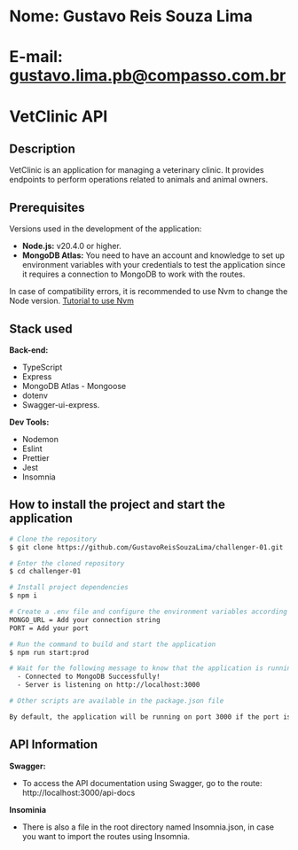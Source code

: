 # Nome: Gustavo Reis Souza Lima

# E-mail: gustavo.lima.pb@compasso.com.br

# VetClinic API

## Description

VetClinic is an application for managing a veterinary clinic. It provides endpoints to perform operations related to animals and animal owners.

## Prerequisites

Versions used in the development of the application:

- **Node.js:** v20.4.0 or higher.
- **MongoDB Atlas:** You need to have an account and knowledge to set up environment variables with your credentials to test the application since it requires a connection to MongoDB to work with the routes.

In case of compatibility errors, it is recommended to use Nvm to change the Node version. [Tutorial to use Nvm](https://fabiojanio.medium.com/nvm-gerencie-m%C3%BAltiplas-instala%C3%A7%C3%B5es-do-node-js-6fcd0f13aaf7)

## Stack used

**Back-end:**

- TypeScript
- Express
- MongoDB Atlas - Mongoose
- dotenv
- Swagger-ui-express.

**Dev Tools:**

- Nodemon
- Eslint
- Prettier
- Jest
- Insomnia

## How to install the project and start the application

```bash
# Clone the repository
$ git clone https://github.com/GustavoReisSouzaLima/challenger-01.git

# Enter the cloned repository
$ cd challenger-01

# Install project dependencies
$ npm i

# Create a .env file and configure the environment variables according to .env.example to connect to MongoDB Atlas
MONGO_URL = Add your connection string
PORT = Add your port

# Run the command to build and start the application
$ npm run start:prod

# Wait for the following message to know that the application is running
  - Connected to MongoDB Successfully!
  - Server is listening on http://localhost:3000

# Other scripts are available in the package.json file

By default, the application will be running on port 3000 if the port is not specified in the .env file.
```

## API Information

**Swagger:**

- To access the API documentation using Swagger, go to the route: http://localhost:3000/api-docs

**Insominia**

- There is also a file in the root directory named Insomnia.json, in case you want to import the routes using Insomnia.
